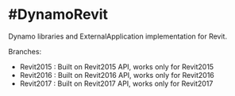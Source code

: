 
#DynamoRevit
===========

Dynamo libraries and ExternalApplication implementation for Revit.

Branches:
- Revit2015 : Built on Revit2015 API, works only for Revit2015
- Revit2016 : Built on Revit2016 API, works only for Revit2016
- Revit2017 : Built on Revit2017 API, works only for Revit2017
